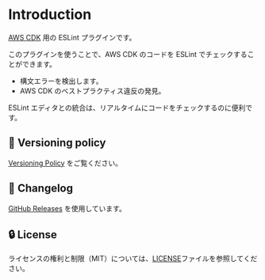 # Introduction

[AWS CDK](https://aws.amazon.com/cdk/) 用の ESLint プラグインです。

このプラグインを使うことで、AWS CDK のコードを ESLint でチェックすることができます。

- 構文エラーを検出します。
- AWS CDK のベストプラクティス違反の発見。

ESLint エディタとの統合は、リアルタイムにコードをチェックするのに便利です。

## 🚥 Versioning policy

[Versioning Policy](https://github.com/ren-yamanashi/eslint-cdk-plugin/blob/main/VERSIONING_POLICY.md) をご覧ください。

## 📰 Changelog

[GitHub Releases](https://github.com/ren-yamanashi/eslint-cdk-plugin/releases) を使用しています。

## 🔒 License

ライセンスの権利と制限（MIT）については、[LICENSE](https://github.com/ren-yamanashi/eslint-cdk-plugin/blob/main/LICENSE)ファイルを参照してください。
